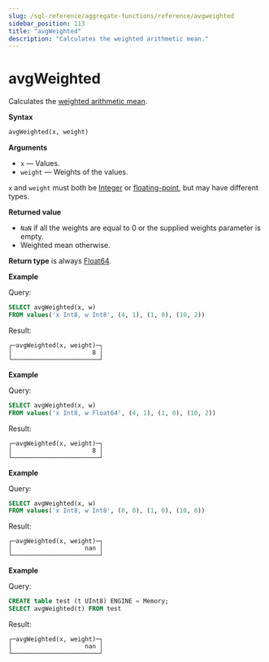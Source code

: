 ```yaml
---
slug: /sql-reference/aggregate-functions/reference/avgweighted
sidebar_position: 113
title: "avgWeighted"
description: "Calculates the weighted arithmetic mean."
---
```


# avgWeighted

Calculates the [weighted arithmetic mean](https://en.wikipedia.org/wiki/Weighted_arithmetic_mean).

**Syntax**

``` sql
avgWeighted(x, weight)
```

**Arguments**

- `x` — Values.
- `weight` — Weights of the values.

`x` and `weight` must both be
[Integer](../../../sql-reference/data-types/int-uint.md) or [floating-point](../../../sql-reference/data-types/float.md),
but may have different types.

**Returned value**

- `NaN` if all the weights are equal to 0 or the supplied weights parameter is empty.
- Weighted mean otherwise.

**Return type** is always [Float64](../../../sql-reference/data-types/float.md).

**Example**

Query:

``` sql
SELECT avgWeighted(x, w)
FROM values('x Int8, w Int8', (4, 1), (1, 0), (10, 2))
```

Result:

``` text
┌─avgWeighted(x, weight)─┐
│                      8 │
└────────────────────────┘
```

**Example**

Query:

``` sql
SELECT avgWeighted(x, w)
FROM values('x Int8, w Float64', (4, 1), (1, 0), (10, 2))
```

Result:

``` text
┌─avgWeighted(x, weight)─┐
│                      8 │
└────────────────────────┘
```

**Example**

Query:

``` sql
SELECT avgWeighted(x, w)
FROM values('x Int8, w Int8', (0, 0), (1, 0), (10, 0))
```

Result:

``` text
┌─avgWeighted(x, weight)─┐
│                    nan │
└────────────────────────┘
```

**Example**

Query:

``` sql
CREATE table test (t UInt8) ENGINE = Memory;
SELECT avgWeighted(t) FROM test
```

Result:

``` text
┌─avgWeighted(x, weight)─┐
│                    nan │
└────────────────────────┘
```
